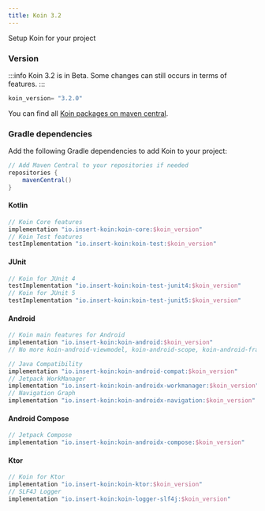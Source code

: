 ```yaml
---
title: Koin 3.2
---
```


 Setup Koin for your project 

### Version

:::info
 Koin 3.2 is in Beta. Some changes can still occurs in terms of features.
:::

```groovy
koin_version= "3.2.0"
```

You can find all [Koin packages on maven central](https://search.maven.org/search?q=io.insert-koin).

### Gradle dependencies

Add the following Gradle dependencies to add Koin to your project:

```groovy
// Add Maven Central to your repositories if needed
repositories {
    mavenCentral()
}
```

#### **Kotlin**

```groovy
// Koin Core features
implementation "io.insert-koin:koin-core:$koin_version"
// Koin Test features
testImplementation "io.insert-koin:koin-test:$koin_version"
```

#### **JUnit**

```groovy
// Koin for JUnit 4
testImplementation "io.insert-koin:koin-test-junit4:$koin_version"
// Koin for JUnit 5
testImplementation "io.insert-koin:koin-test-junit5:$koin_version"
```

#### **Android**

```groovy
// Koin main features for Android
implementation "io.insert-koin:koin-android:$koin_version"
// No more koin-android-viewmodel, koin-android-scope, koin-android-fragment

// Java Compatibility
implementation "io.insert-koin:koin-android-compat:$koin_version"
// Jetpack WorkManager
implementation "io.insert-koin:koin-androidx-workmanager:$koin_version"
// Navigation Graph
implementation "io.insert-koin:koin-androidx-navigation:$koin_version"
```

#### **Android Compose**

```groovy
// Jetpack Compose
implementation "io.insert-koin:koin-androidx-compose:$koin_version"
```


#### **Ktor**

```groovy
// Koin for Ktor 
implementation "io.insert-koin:koin-ktor:$koin_version"
// SLF4J Logger
implementation "io.insert-koin:koin-logger-slf4j:$koin_version"
```
